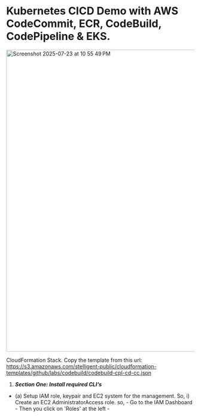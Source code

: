 # Kubernetes CICD Demo with AWS CodeCommit, ECR, CodeBuild, CodePipeline & EKS.
<img width="1521" height="809" alt="Screenshot 2025-07-23 at 10 55 49 PM" src="https://github.com/user-attachments/assets/5c8885b0-5f0c-42ba-b5a4-c825d722ef2c" />

CloudFormation Stack. Copy the template from this url: https://s3.amazonaws.com/stelligent-public/cloudformation-templates/github/labs/codebuild/codebuild-cpl-cd-cc.json


1) ***Section One: Install required CLI's***
- (a) Setup IAM role, keypair and EC2 system for the management. So,
  i) Create an EC2 AdministratorAccess role. so,
      - Go to the IAM Dashboard
      - Then you click on 'Roles' at the left
      - 
